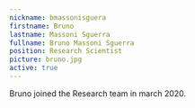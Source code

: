 ```yaml
---
nickname: bmassonisguera
firstname: Bruno
lastname: Massoni Sguerra
fullname: Bruno Massoni Sguerra
position: Research Scientist
picture: bruno.jpg
active: true
---
```

Bruno joined the Research team in march 2020.